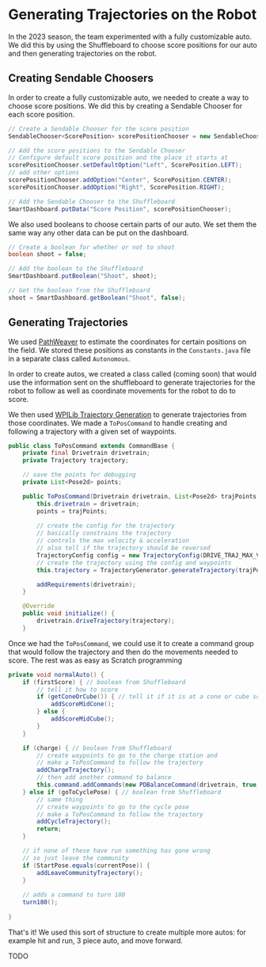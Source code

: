 # Generating Trajectories on the Robot
In the 2023 season, the team experimented with a fully customizable auto. We did this by using the Shuffleboard to choose score positions for our auto and then generating trajectories on the robot. 

## Creating Sendable Choosers
In order to create a fully customizable auto, we needed to create a way to choose score positions. We did this by creating a Sendable Chooser for each score position. 

```java
// Create a Sendable Chooser for the score position
SendableChooser<ScorePosition> scorePositionChooser = new SendableChooser<>();

// Add the score positions to the Sendable Chooser
// Configure default score position and the place it starts at
scorePositionChooser.setDefaultOption("Left", ScorePosition.LEFT);
// add other options
scorePositionChooser.addOption("Center", ScorePosition.CENTER);
scorePositionChooser.addOption("Right", ScorePosition.RIGHT);

// Add the Sendable Chooser to the Shuffleboard
SmartDashboard.putData("Score Position", scorePositionChooser);

```

We also used booleans to choose certain parts of our auto. We set them the same way any other data can be put on the dashboard.

```java
// Create a boolean for whether or not to shoot
boolean shoot = false;

// Add the boolean to the Shuffleboard
SmartDashboard.putBoolean("Shoot", shoot);

// Get the boolean from the Shuffleboard
shoot = SmartDashboard.getBoolean("Shoot", false);
```

## Generating Trajectories
We used [PathWeaver](https://docs.wpilib.org/en/stable/docs/software/wpilib-tools/pathweaver/index.html) to estimate the coordinates for certain positions on the field. We stored these positions as constants in the `Constants.java` file in a separate class called `Autonomous`. 

In order to create autos, we created a class called (coming soon) that would use the information sent on the shuffleboard to generate trajectories for the robot to follow as well as coordinate movements for the robot to do to score.

We then used [WPILib Trajectory Generation](https://docs.wpilib.org/en/stable/docs/software/advanced-controls/trajectories/trajectory-generation.html#trajectory-generation) to generate trajectories from those coordinates. We made a `ToPosCommand` to handle creating and following a trajectory with a given set of waypoints.

```java
public class ToPosCommand extends CommandBase { 
    private final Drivetrain drivetrain;
    private Trajectory trajectory;

    // save the points for debugging
    private List<Pose2d> points;

    public ToPosCommand(Drivetrain drivetrain, List<Pose2d> trajPoints, boolean reverse) { 
        this.drivetrain = drivetrain;
        points = trajPoints;
        
        // create the config for the trajectory
        // basically constrains the trajectory
        // controls the max velocity & acceleration
        // also tell if the trajectory should be reversed
        TrajectoryConfig config = new TrajectoryConfig(DRIVE_TRAJ_MAX_VEL, DRIVE_TRAJ_MAX_ACC).setReversed(reverse);
        // create the trajectory using the config and waypoints
        this.trajectory = TrajectoryGenerator.generateTrajectory(trajPoints, config);

        addRequirements(drivetrain);
    }

    @Override
    public void initialize() {
        drivetrain.driveTrajectory(trajectory);
    }
```

Once we had the `ToPosCommand`, we could use it to create a command group that would follow the trajectory and then do the movements needed to score. The rest was as easy as Scratch programming

```java
private void normalAuto() {
    if (firstScore) { // boolean from Shuffleboard
        // tell it how to score
        if (getConeOrCube()) { // tell it if it is at a cone or cube score pose
            addScoreMidCone();
        } else {
            addScoreMidCube();
        }
    }

    if (charge) { // boolean from Shuffleboard
        // create waypoints to go to the charge station and
        // make a ToPosCommand to follow the trajectory
        addChargeTrajectory();
        // then add another command to balance
        this.command.addCommands(new PDBalanceCommand(drivetrain, true));
    } else if (goToCyclePose) { // boolean from Shuffleboard
        // same thing
        // create waypoints to go to the cycle pose
        // make a ToPosCommand to follow the trajectory
        addCycleTrajectory();
        return;
    }

    // if none of these have run something has gone wrong
    // so just leave the community
    if (StartPose.equals(currentPose)) {
        addLeaveCommunityTrajectory();
    }
    
    // adds a command to turn 180
    turn180();
    
}
```

That's it! We used this sort of structure to create multiple more autos: for example hit and run, 3 piece auto, and move forward.

TODO 
